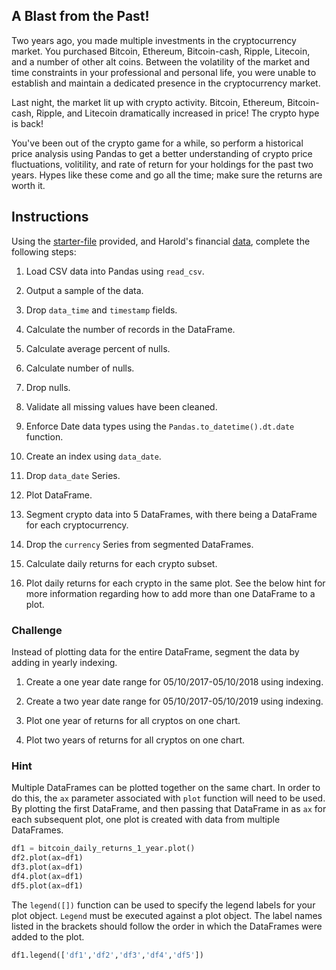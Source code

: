 ## A Blast from the Past!

Two years ago, you made multiple investments in the cryptocurrency market. You purchased Bitcoin, Ethereum, Bitcoin-cash, Ripple, Litecoin, and a number of other alt coins. Between the volatility of the market and time constraints in your professional and personal life, you were unable to establish and maintain a dedicated presence in the cryptocurrency market.

Last night, the market lit up with crypto activity. Bitcoin, Ethereum, Bitcoin-cash, Ripple, and Litecoin dramatically increased in price! The crypto hype is back!

You've been out of the crypto game for a while, so perform a historical price analysis using Pandas to get a better understanding of crypto price fluctuations, volitility, and rate of return for your holdings for the past two years. Hypes like these come and go all the time; make sure the returns are worth it.

## Instructions

Using the [starter-file](Unsolved/blast_from_the_past.ipynb) provided, and Harold's financial [data](Resources/crypto_data.csv), complete the following steps:

1. Load CSV data into Pandas using `read_csv`.

2. Output a sample of the data.

3. Drop `data_time` and `timestamp` fields.

4. Calculate the number of records in the DataFrame.

5. Calculate average percent of nulls.

6. Calculate number of nulls.

7. Drop nulls.

8. Validate all missing values have been cleaned.

9. Enforce Date data types using the `Pandas.to_datetime().dt.date` function.

10. Create an index using `data_date`.

11. Drop `data_date` Series.

12. Plot DataFrame.

13. Segment crypto data into 5 DataFrames, with there being a DataFrame for each cryptocurrency.

14. Drop the `currency` Series from segmented DataFrames.

15. Calculate daily returns for each crypto subset.

16. Plot daily returns for each crypto in the same plot. See the below hint for more information regarding how to add more than one DataFrame to a plot.

### Challenge

Instead of plotting data for the entire DataFrame, segment the data by adding in yearly indexing.

1. Create a one year date range for 05/10/2017-05/10/2018 using indexing.

2. Create a two year date range for 05/10/2017-05/10/2019 using indexing.

3. Plot one year of returns for all cryptos on one chart.

4. Plot two years of returns for all cryptos on one chart.

### Hint

Multiple DataFrames can be plotted together on the same chart. In order to do this, the `ax` parameter associated with `plot` function will need to be used. By plotting the first DataFrame, and then passing that DataFrame in as `ax` for each subsequent plot, one plot is created with data from multiple DataFrames.

  ```python
  df1 = bitcoin_daily_returns_1_year.plot()
  df2.plot(ax=df1)
  df3.plot(ax=df1)
  df4.plot(ax=df1)
  df5.plot(ax=df1)
  ```

The `legend([])` function can be used to specify the legend labels for your plot object. `Legend` must be executed against a plot object. The label names listed in the brackets should follow the order in which the DataFrames were added to the plot.

  ```python
  df1.legend(['df1','df2','df3','df4','df5'])
  ```
